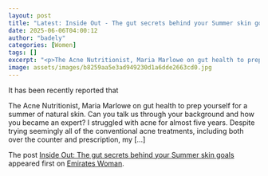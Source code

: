 ```yaml
---
layout: post
title: "Latest: Inside Out - The gut secrets behind your Summer skin goals"
date: 2025-06-06T04:00:12
author: "badely"
categories: [Women]
tags: []
excerpt: "<p>The Acne Nutritionist, Maria Marlowe on gut health to prep yourself for a summer of natural skin. Can you talk us through your background and how y"
image: assets/images/b8259aa5e3ad949230d1a6dde2663cd0.jpg
---
```


It has been recently reported that <p>The Acne Nutritionist, Maria Marlowe on gut health to prep yourself for a summer of natural skin. Can you talk us through your background and how you became an expert? I struggled with acne for almost five years. Despite trying seemingly all of the conventional acne treatments, including both over the counter and prescription, my [&#8230;]</p>
<p>The post <a href="https://emirateswoman.com/inside-out-the-gut-secrets-behind-your-summer-skin-goals/" rel="nofollow">Inside Out: The gut secrets behind your Summer skin goals</a> appeared first on <a href="https://emirateswoman.com" rel="nofollow">Emirates Woman</a>.</p>

